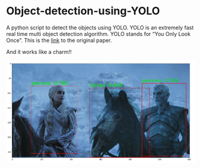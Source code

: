 # Object-detection-using-YOLO

A python script to detect the objects using YOLO. YOLO is an extremely fast real time multi object detection algorithm. YOLO stands for “You Only Look Once”. This is the [link](https://pjreddie.com/media/files/papers/YOLOv3.pdf) to the original paper.

And it works like a charm!!

![alt text](https://github.com/deepankarkotnala/Object-detection-using-YOLO/blob/master/images/output_image.JPG)


